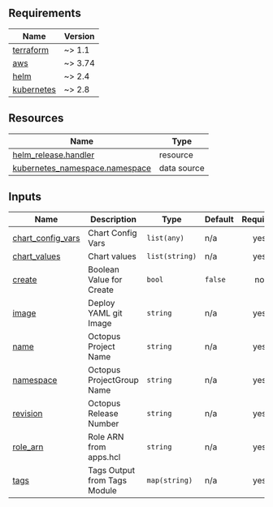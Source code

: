 <!-- markdownlint-disable MD033 MD013 MD041 -->
<!-- BEGINNING OF PRE-COMMIT-TERRAFORM DOCS HOOK -->
## Requirements

| Name | Version |
|------|---------|
| <a name="requirement_terraform"></a> [terraform](#requirement\_terraform) | ~> 1.1 |
| <a name="requirement_aws"></a> [aws](#requirement\_aws) | ~> 3.74 |
| <a name="requirement_helm"></a> [helm](#requirement\_helm) | ~> 2.4 |
| <a name="requirement_kubernetes"></a> [kubernetes](#requirement\_kubernetes) | ~> 2.8 |

## Resources

| Name | Type |
|------|------|
| [helm_release.handler](https://registry.terraform.io/providers/hashicorp/helm/latest/docs/resources/release) | resource |
| [kubernetes_namespace.namespace](https://registry.terraform.io/providers/hashicorp/kubernetes/latest/docs/data-sources/namespace) | data source |

## Inputs

| Name | Description | Type | Default | Required |
|------|-------------|------|---------|:--------:|
| <a name="input_chart_config_vars"></a> [chart\_config\_vars](#input\_chart\_config\_vars) | Chart Config Vars | `list(any)` | n/a | yes |
| <a name="input_chart_values"></a> [chart\_values](#input\_chart\_values) | Chart values | `list(string)` | n/a | yes |
| <a name="input_create"></a> [create](#input\_create) | Boolean Value for Create | `bool` | `false` | no |
| <a name="input_image"></a> [image](#input\_image) | Deploy YAML git Image | `string` | n/a | yes |
| <a name="input_name"></a> [name](#input\_name) | Octopus Project Name | `string` | n/a | yes |
| <a name="input_namespace"></a> [namespace](#input\_namespace) | Octopus ProjectGroup Name | `string` | n/a | yes |
| <a name="input_revision"></a> [revision](#input\_revision) | Octopus Release Number | `string` | n/a | yes |
| <a name="input_role_arn"></a> [role\_arn](#input\_role\_arn) | Role ARN from apps.hcl | `string` | n/a | yes |
| <a name="input_tags"></a> [tags](#input\_tags) | Tags Output from Tags Module | `map(string)` | n/a | yes |
<!-- END OF PRE-COMMIT-TERRAFORM DOCS HOOK -->